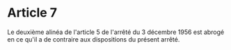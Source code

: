 # Article 7

Le deuxième alinéa de l'article 5 de l'arrêté du 3 décem­bre 1956 est abrogé en ce qu'il a de contraire aux dispositions du présent arrêté.
